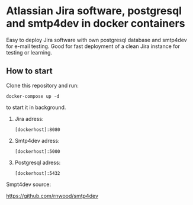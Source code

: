 # Atlassian Jira software, postgresql and smtp4dev in docker containers
Easy to deploy Jira software with own postgresql database and smtp4dev for e-mail testing.
Good for fast deployment of a clean Jira instance for testing or learning. 

## How to start
Clone this repository and run:

`docker-compose up -d`

to start it in background. 

1. Jira adress:

    `[dockerhost]:8080`

2. Smtp4dev adress:

    `[dockerhost]:5000`

3. Postgresql adress:

    `[dockerhost]:5432`

Smpt4dev source:

https://github.com/rnwood/smtp4dev

